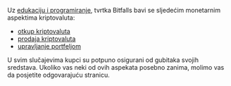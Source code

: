 Uz [edukaciju i programiranje][services], tvrtka Bitfalls bavi se sljedećim monetarnim aspektima kriptovaluta:

- [otkup kriptovaluta][sell]
- [prodaja kriptovaluta][buy]
- [upravljanje portfeljom][manage]

U svim slučajevima kupci su potpuno osigurani od gubitaka svojih sredstava. Ukoliko vas neki od ovih aspekata posebno zanima, molimo vas da posjetite odgovarajuću stranicu.

[sell]: /hr/sell-cryptocurrency/
[buy]: /hr/how-to-buy-cryptocurrency/
[manage]: /hr/portfolio-management/
[services]: /hr/services/